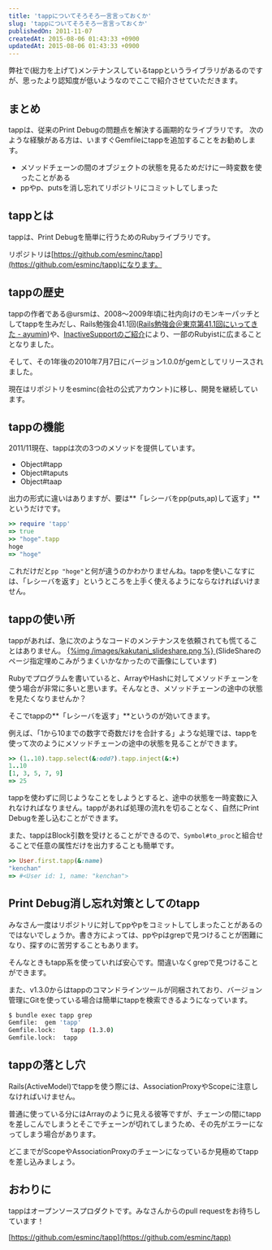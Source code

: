 ```yaml
---
title: 'tappについてそろそろ一言言っておくか'
slug: 'tappについてそろそろ一言言っておくか'
publishedOn: 2011-11-07
createdAt: 2015-08-06 01:43:33 +0900
updatedAt: 2015-08-06 01:43:33 +0900
---
```

弊社で(総力を上げて)メンテナンスしているtappというライブラリがあるのですが、思ったより認知度が低いようなのでここで紹介させていただきます。

## まとめ
tappは、従来のPrint Debugの問題点を解決する画期的なライブラリです。
次のような経験がある方は、いますぐGemfileにtappを追加することをお勧めします。

* メソッドチェーンの間のオブジェクトの状態を見るためだけに一時変数を使ったことがある
* ppやp、putsを消し忘れてリポジトリにコミットしてしまった

## tappとは
tappは、Print Debugを簡単に行うためのRubyライブラリです。

リポジトリは[https://github.com/esminc/tapp](https://github.com/esminc/tapp)になります。

## tappの歴史
tappの作者である@ursmは、2008〜2009年頃に社内向けのモンキーパッチとしてtappを生みだし、Rails勉強会41.1回([Rails勉強会＠東京第41.1回にいってきた - ayumin](https://d.hatena.ne.jp/ayumuaizawa/20090621/1245587231))や、[InactiveSupportのご紹介](https://www.slideshare.net/ursm/inactivesupport)により、一部のRubyistに広まることとなりました。

そして、その1年後の2010年7月7日にバージョン1.0.0がgemとしてリリースされました。

現在はリポジトリをesminc(会社の公式アカウント)に移し、開発を継続しています。

## tappの機能

2011/11現在、tappは次の3つのメソッドを提供しています。

* Object#tapp
* Object#taputs
* Object#taap

出力の形式に違いはありますが、要は**「レシーバをpp(puts,ap)して返す」**というだけです。

```ruby
>> require 'tapp'
=> true
>> "hoge".tapp
hoge
=> "hoge"
```

これだけだと`pp "hoge"`と何が違うのかわかりませんね。tappを使いこなすには、「レシーバを返す」というところを上手く使えるようにならなければいけません。

## tappの使い所

tappがあれば、急に次のようなコードのメンテナンスを依頼されても慌てることはありません。
<a href="https://www.slideshare.net/kakutani/the-gate-8616906/32">
{%img /images/kakutani_slideshare.png %}
</a>
(SlideShareのページ指定埋めこみがうまくいかなかったので画像にしています)

Rubyでプログラムを書いていると、ArrayやHashに対してメソッドチェーンを使う場合が非常に多いと思います。そんなとき、メソッドチェーンの途中の状態を見たくなりませんか？

そこでtappの**「レシーバを返す」**というのが効いてきます。

例えば、「1から10までの数字で奇数だけを合計する」ような処理では、tappを使って次のようにメソッドチェーンの途中の状態を見ることができます。

```ruby
>> (1..10).tapp.select(&:odd?).tapp.inject(&:+)
1..10
[1, 3, 5, 7, 9]
=> 25
```

tappを使わずに同じようなことをしようとすると、途中の状態を一時変数に入れなければなりません。tappがあれば処理の流れを切ることなく、自然にPrint Debugを差し込むことができます。

また、tappはBlock引数を受けとることができるので、`Symbol#to_proc`と組合せることで任意の属性だけを出力することも簡単です。

```ruby
>> User.first.tapp(&:name)
"kenchan"
=> #<User id: 1, name: "kenchan">
```

## Print Debug消し忘れ対策としてのtapp

みなさん一度はリポジトリに対してppやpをコミットしてしまったことがあるのではないでしょうか。書き方によっては、ppやpはgrepで見つけることが困難になり、探すのに苦労することもあります。

そんなときもtapp系を使っていれば安心です。間違いなくgrepで見つけることができます。

また、v1.3.0からはtappのコマンドラインツールが同梱されており、バージョン管理にGitを使っている場合は簡単にtappを検索できるようになっています。

```sh
$ bundle exec tapp grep
Gemfile:  gem 'tapp'
Gemfile.lock:    tapp (1.3.0)
Gemfile.lock:  tapp
```

## tappの落とし穴

Rails(ActiveModel)でtappを使う際には、AssociationProxyやScopeに注意しなければいけません。

普通に使っている分にはArrayのように見える彼等ですが、チェーンの間にtappを差しこんでしまうとそこでチェーンが切れてしまうため、その先がエラーになってしまう場合があります。

どこまでがScopeやAssociationProxyのチェーンになっているか見極めてtappを差し込みましょう。

## おわりに

tappはオープンソースプロダクトです。みなさんからのpull requestをお待ちしています！

[https://github.com/esminc/tapp](https://github.com/esminc/tapp)

